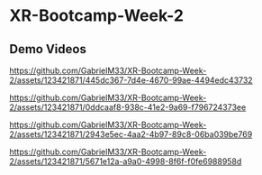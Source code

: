 # XR-Bootcamp-Week-2

## Demo Videos

https://github.com/GabrielM33/XR-Bootcamp-Week-2/assets/123421871/445dc367-7d4e-4670-99ae-4494edc43732

https://github.com/GabrielM33/XR-Bootcamp-Week-2/assets/123421871/0ddcaaf8-938c-41e2-9a69-f796724373ee

https://github.com/GabrielM33/XR-Bootcamp-Week-2/assets/123421871/2943e5ec-4aa2-4b97-89c8-06ba039be769

https://github.com/GabrielM33/XR-Bootcamp-Week-2/assets/123421871/5671e12a-a9a0-4998-8f6f-f0fe6988958d
